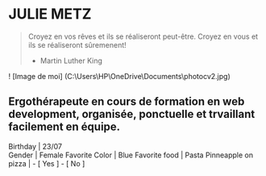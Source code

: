 # JULIE METZ
> Croyez en vos rêves et ils se réaliseront peut-être. Croyez en vous et ils se réaliseront sûremenent!
> - Martin Luther King


! [Image de moi] (C:\Users\HP\OneDrive\Documents\photocv2.jpg)


## Ergothérapeute en cours de formation en web development, organisée, ponctuelle et trvaillant facilement en équipe.

  Birthday   |    23/07  
  Gender     |   Female
  Favorite Color |  Blue
  Favorite food | Pasta
  Pinneapple on pizza | - [ Yes ] - [ No ]


 




